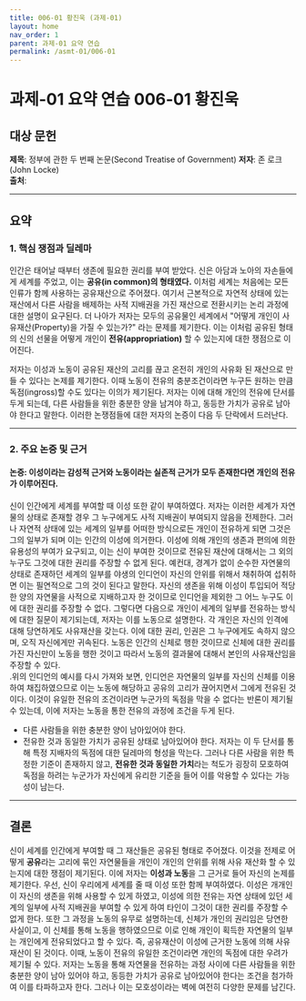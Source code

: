 ```yaml
---
title: 006-01 황진욱 (과제-01)
layout: home
nav_order: 1
parent: 과제-01 요약 연습
permalink: /asmt-01/006-01
---
```


# 과제-01 요약 연습 006-01 황진욱 

## 대상 문헌  
**제목**: 정부에 관한 두 번째 논문(Second Treatise of Government)
**저자**: 존 로크(John Locke)  
**출처**: 

---

## 요약  

### 1. 핵심 쟁점과 딜레마  

인간은 태어날 때부터 생존에 필요한 권리를 부여 받았다.  신은 아담과 노아의 자손들에게 세계를 주었고, 이는 **공유(in common)의 형태였다.** 이처럼 세계는 처음에는 모든 인류가 함께 사용하는 공유재산으로 주어졌다. 여기서 근본적으로 자연적 상태에 있는 재산에서 다른 사람을 배제하는 사적 지배권을 가진 재산으로 전환시키는 논리 과정에 대한 설명이 요구된다. 더 나아가 저자는 모두의 공유물인 세계에서 "어떻게 개인이 사유재산(Property)을 가질 수 있는가?" 라는 문제를 제기한다.  이는 이처럼 공유된 형태의 신의 선물을 어떻게 개인이 **전유(appropriation)** 할 수 있는지에 대한 쟁점으로 이어진다. 

저자는  이성과 노동이 공유된 재산의 고리를 끊고 온전히 개인의 사유화 된 재산으로 만들 수 있다는 논제를 제기한다. 이때 노동이 전유의 충분조건이라면 누구든 원하는 만큼 독점(ingross)할 수도 있다는 이의가 제기된다.  저자는 이에 대해 개인의 전유에 단서를 두게 되는데, 다른 사람들을 위한 충분한 양을 남겨야 하고, 동등한 가치가 공유로 남아야 한다고 말한다. 이러한 논쟁점들에 대한 저자의 논증이 다음 두 단락에서 드러난다.


---

### 2. 주요 논증 및 근거  

#### 논증: 이성이라는 감성적 근거와 노동이라는 실존적 근거가 모두 존재한다면 개인의 전유가 이루어진다.

신이 인간에게 세계를 부여할 때 이성 또한 같이 부여하였다. 저자는 이러한 세계가 자연물의 상태로 존재할 경우 그 누구에게도 사적 지배권이 부여되지 않음을 전제한다. 그러나 자연적 상태에 있는 세계의 일부를 어떠한 방식으로든 개인이 전유하게 되면 그것은 그의 일부가 되며 이는 인간의 이성에 의거한다. 이성에 의해 개인의 생존과 편의에 의한 유용성의 부여가 요구되고, 이는 신이 부여한 것이므로 전유된 재산에 대해서는 그 외의 누구도 그것에 대한 권리를 주장할 수 없게 된다.
예컨대, 경계가 없이 순수한 자연물의 상태로 존재하던 세계의 일부를 야생의 인디언이 자신의 안위를 위해서 채취하여 섭취하면 이는 필연적으로 그의 것이 된다고 말한다. 자신의 생존을 위해 이성이 투입되어 적당한 양의 자연물을 사적으로 지배하고자 한 것이므로 인디언을 제외한 그 어느 누구도 이에 대한 권리를 주장할 수 없다.
그렇다면 다음으로  개인이 세계의 일부를 전유하는 방식에 대한 질문이 제기되는데, 저자는 이를 노동으로 설명한다. 각 개인은 자신의 인격에 대해 당연하게도 사유재산을 갖는다. 이에 대한 권리, 인권은 그 누구에게도 속하지 않으며, 오직 자신에게만 귀속된다. 노동은 인간의 신체로 행한 것이므로 신체에 대한 권리를 가진 자신만이 노동을 행한 것이고 따라서 노동의 결과물에 대해서 본인의 사유재산임을 주장할 수 있다.   
.위의 인디언의 예시를 다시 가져와 보면, 인디언은 자연물의 일부를 자신의 신체를 이용하여 채집하였으므로 이는 노동에 해당하고 공유의 고리가 끊어지면서 그에게 전유된 것이다.
이것이 유일한 전유의 조건이라면 누군가의 독점을 막을 수 없다는 반론이 제기될 수 있는데, 이에 저자는 노동을 통한 전유의 과정에 조건을 두게 된다. 
- 다른 사람들을 위한 충분한 양이 남아있어야 한다.
- 전유한 것과 동일한 가치가 공유된 상태로 남아있어야 한다. 
저자는 이 두 단서를 통해 특정 지배자의 독점에 대한 딜레마의 형성을 막는다. 그러나 다른 사람을 위한 특정한 기준이 존재하지 않고, **전유한 것과 동일한 가치**라는 척도가 굉장히 모호하여 독점을 하려는 누군가가 자신에게 유리한 기준을 들어 이를 악용할 수 있다는 가능성이 남는다. 
---

## 결론  

신이 세계를 인간에게 부여할 때 그 재산들은 공유된 형태로 주어졌다. 이것을 전제로 어떻게 **공유**라는 고리에 묶인 자연물들을 개인이 개인의 안위를 위해 사유 재산화 할 수 있는지에 대한 쟁점이 제기된다. 이에 저자는 **이성과 노동**을 그 근거로 들어 자신의 논제를 제기한다. 
우선, 신이 우리에게 세계를 줄 때 이성 또한 함께 부여하였다. 이성은 개개인이 자신의 생존을 위해 사용할 수 있게 하였고, 이성에 의한 전유는 자연 상태에 있던 세계의 일부에 사적 지배권을 부여할 수 있게 하여 타인이 그것이 대한 권리를 주장할 수 없게 한다. 또한 그 과정을 노동의 유무로 설명하는데, 신체가 개인의 권리임은 당연한 사실이고, 이 신체를 통해 노동을 행하였으므로 이로 인해 개인이 획득한 자연물의 일부는 개인에게 전유되었다고 할 수 있다. 즉, 공유재산이 이성에 근거한 노동에 의해 사유재산이 된 것이다. 
이때, 노동이 전유의 유일한 조건이라면 개인의 독점에 대한 우려가 제기될 수 있다. 저자는 노동을 통해 자연물을 전유하는 과정 사이에 다른 사람들을 위한 충분한 양이 남아 있어야 하고, 동등한 가치가 공유로 남아있어야 한다는 조건을 첨가하여 이를 타파하고자 한다. 그러나 이는 모호성이라는 벽에 여전히 다양한 문제를 남긴다.
